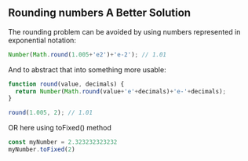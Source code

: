 
## Rounding numbers A Better Solution
The rounding problem can be avoided by using numbers represented in exponential notation:

```javascript
Number(Math.round(1.005+'e2')+'e-2'); // 1.01
```
And to abstract that into something more usable:

```javascript
function round(value, decimals) {
  return Number(Math.round(value+'e'+decimals)+'e-'+decimals);
}

round(1.005, 2); // 1.01
```
OR here using toFixed() method 
```javascript
const myNumber = 2.323232323232
myNumber.toFixed(2)
```

